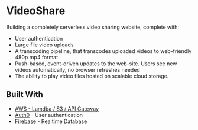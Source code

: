 # VideoShare

Building a completely serverless video sharing website, complete with:

 - User authentication
 - Large file video uploads
 - A transcoding pipeline, that transcodes uploaded videos to web-friendly 480p mp4 format
 - Push-based, event-driven updates to the web-site. Users see new videos automatically, no browser refreshes needed
 - The ability to play video files hosted on scalable cloud storage.

## Built With

* [AWS - Lamdba / S3 / API Gateway](aws.amazon.com)
* [Auth0](https://auth0.com/) - User authentication 
* [Firebase](https://rometools.github.io/rome/) - Realtime Database
